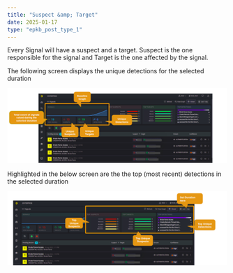 ```yaml
---
title: "Suspect &amp; Target"
date: 2025-01-17
type: "epkb_post_type_1"
---
```


Every Signal will have a suspect and a target. Suspect is the one responsible for the signal and Target is the one affected by the signal.

The following screen displays the unique detections for the selected duration

![](./image/Suspect-1.jpg)

Highlighted in the below screen are the the top (most recent) detections in the selected duration

![](./image/Suspect-2.jpg)
